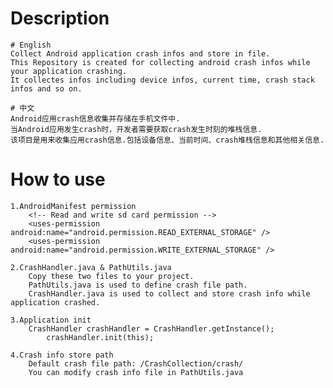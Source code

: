 # Description

	# English
	Collect Android application crash infos and store in file.
	This Repository is created for collecting android crash infos while your application crashing.
	It collectes infos including device infos, current time, crash stack infos and so on.

	# 中文
	Android应用crash信息收集并存储在手机文件中.
	当Android应用发生crash时，开发者需要获取crash发生时刻的堆栈信息.
	该项目是用来收集应用crash信息.包括设备信息、当前时间、crash堆栈信息和其他相关信息.

# How to use

	1.AndroidManifest permission
		<!-- Read and write sd card permission -->
		<uses-permission android:name="android.permission.READ_EXTERNAL_STORAGE" />
		<uses-permission android:name="android.permission.WRITE_EXTERNAL_STORAGE" />
		
	2.CrashHandler.java & PathUtils.java
		Copy these two files to your project.
		PathUtils.java is used to define crash file path.
		CrashHandler.java is used to collect and store crash info while application crashed.

	3.Application init
		CrashHandler crashHandler = CrashHandler.getInstance();
        	crashHandler.init(this);

	4.Crash info store path
		Default crash file path: /CrashCollection/crash/
		You can modify crash info file in PathUtils.java
